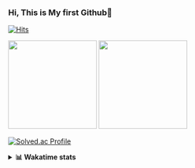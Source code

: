 ### Hi, This is My first Github👋
[![Hits](https://hits.seeyoufarm.com/api/count/incr/badge.svg?url=https%3A%2F%2Fgithub.com%2FJonghyun-Park1027&count_bg=%2379C83D&title_bg=%23555555&icon=&icon_color=%23E7E7E7&title=hits&edge_flat=false)](https://hits.seeyoufarm.com)
<br>


<p>
  <img height="180em" src="https://github-readme-stats-eight-rho-29.vercel.app/api?username=Jonghyun-Park1027&show_icons=true&include_all_commits=true&bg_color=30,e96443,904e95&title_color=fff&text_color=fff">
  <img height="180em" src="https://github-readme-stats-eight-rho-29.vercel.app/api/top-langs/?username=Jonghyun-Park1027&layout=compact&bg_color=30,e96443,904e95&title_color=fff&text_color=fff">


[![Solved.ac Profile](http://mazassumnida.wtf/api/v2/generate_badge?boj=ppjjhh1027)](https://solved.ac/ppjjhh1027/)

</p>
<details>
<summary><b>📊 Wakatime stats</b><br></summary>
<div>
<hr/>



<!--START_SECTION:waka-->
![Code Time](http://img.shields.io/badge/Code%20Time-1%2C064%20hrs%2041%20mins-blue)

![Profile Views](http://img.shields.io/badge/Profile%20Views-0-blue)

**🐱 My GitHub Data** 

> 📦 122.2 kB Used in GitHub's Storage 
 > 
> 🏆 57 Contributions in the Year 2025
 > 
> 🚫 Not Opted to Hire
 > 
> 📜 10 Public Repositories 
 > 
> 🔑 7 Private Repositories 
 > 
**I'm an Early 🐤** 

```text
🌞 Morning                57 commits          █████░░░░░░░░░░░░░░░░░░░░   18.87 % 
🌆 Daytime                152 commits         █████████████░░░░░░░░░░░░   50.33 % 
🌃 Evening                80 commits          ███████░░░░░░░░░░░░░░░░░░   26.49 % 
🌙 Night                  13 commits          █░░░░░░░░░░░░░░░░░░░░░░░░   04.30 % 
```
📅 **I'm Most Productive on Friday** 

```text
Monday                   50 commits          ████░░░░░░░░░░░░░░░░░░░░░   16.56 % 
Tuesday                  42 commits          ███░░░░░░░░░░░░░░░░░░░░░░   13.91 % 
Wednesday                23 commits          ██░░░░░░░░░░░░░░░░░░░░░░░   07.62 % 
Thursday                 31 commits          ███░░░░░░░░░░░░░░░░░░░░░░   10.26 % 
Friday                   67 commits          ██████░░░░░░░░░░░░░░░░░░░   22.19 % 
Saturday                 37 commits          ███░░░░░░░░░░░░░░░░░░░░░░   12.25 % 
Sunday                   52 commits          ████░░░░░░░░░░░░░░░░░░░░░   17.22 % 
```


📊 **This Week I Spent My Time On** 

```text
🕑︎ Time Zone: Asia/Seoul

💬 Programming Languages: 
TypeScript               16 hrs 4 mins       ████████████████░░░░░░░░░   62.82 % 
Markdown                 4 hrs 52 mins       █████░░░░░░░░░░░░░░░░░░░░   19.02 % 
CSS                      1 hr 25 mins        █░░░░░░░░░░░░░░░░░░░░░░░░   05.58 % 
Python                   1 hr                █░░░░░░░░░░░░░░░░░░░░░░░░   03.97 % 
JSON                     50 mins             █░░░░░░░░░░░░░░░░░░░░░░░░   03.28 % 

🔥 Editors: 
Cursor                   25 hrs 35 mins      █████████████████████████   100.00 % 

🐱‍💻 Projects: 
manseryuk_v1.3.0         13 hrs 41 mins      █████████████░░░░░░░░░░░░   53.54 % 
wemake                   5 hrs 32 mins       █████░░░░░░░░░░░░░░░░░░░░   21.64 % 
manseryuk_v1.0.1         2 hrs 56 mins       ███░░░░░░░░░░░░░░░░░░░░░░   11.47 % 
day1                     2 hrs 7 mins        ██░░░░░░░░░░░░░░░░░░░░░░░   08.28 % 
day2                     56 mins             █░░░░░░░░░░░░░░░░░░░░░░░░   03.68 % 

💻 Operating System: 
Mac                      25 hrs 5 mins       █████████████████████████   98.06 % 
Windows                  29 mins             ░░░░░░░░░░░░░░░░░░░░░░░░░   01.94 % 
```

**I Mostly Code in Jupyter Notebook** 

```text
Jupyter Notebook         8 repos             ███████████████░░░░░░░░░░   61.54 % 
C++                      3 repos             ██████░░░░░░░░░░░░░░░░░░░   23.08 % 
Dart                     1 repo              ██░░░░░░░░░░░░░░░░░░░░░░░   07.69 % 
Python                   1 repo              ██░░░░░░░░░░░░░░░░░░░░░░░   07.69 % 
```




 Last Updated on 23/08/2025 18:43:23 UTC
<!--END_SECTION:waka-->
</details>



